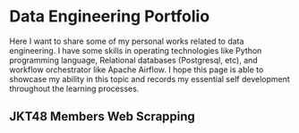 # Data Engineering Portfolio

Here I want to share some of my personal works related to data engineering. I have some skills in operating technologies like Python programming language, Relational databases (Postgresql, etc), and workflow orchestrator like Apache Airflow. I hope this page is able to showcase my ability in this topic and records my essential self development throughout the learning processes.

## JKT48 Members Web Scrapping

